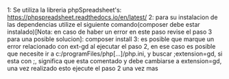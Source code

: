 1: Se utiliza la libreria phpSpreadsheet's: https://phpspreadsheet.readthedocs.io/en/latest/
2: para su instalacion de las dependencias utilize el siguiente comando(composer debe estar instalado)[Nota: en caso de haber un error en este paso revise el paso 3 para una posible solucion]: composer install
3: es posible que marque un error relacionado con ext-gd al ejecutar el paso 2, en ese caso es posible que necesite ir a c:/programFiles/php[...]/php.ini, y buscar ;extension=gd, si esta con ;, significa que esta comentado y debe cambiarse a extension=gd, una vez realizado esto ejecute el paso 2 una vez mas